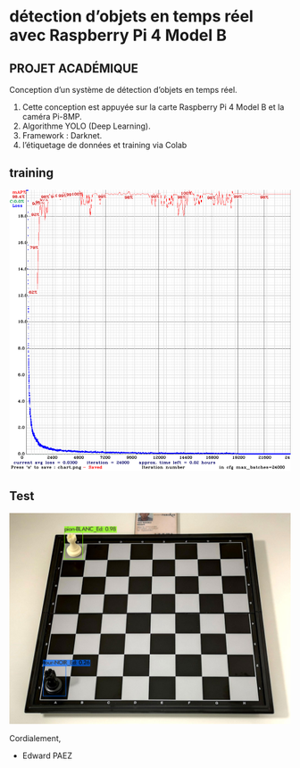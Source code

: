 # détection d’objets en temps réel avec Raspberry Pi 4 Model B

## PROJET ACADÉMIQUE 
Conception d’un système de détection d’objets en temps réel.

1. Cette conception est appuyée sur la carte Raspberry Pi 4 Model B et la caméra Pi-8MP.
2. Algorithme YOLO (Deep Learning).
3. Framework : Darknet.
4. l’étiquetage de données et training via Colab

## training
![Preview](https://github.com/PaezEdward/Detection-d-objets-Raspberry-Pi-4/blob/main/img/chart.png)

## Test
![Preview](https://github.com/PaezEdward/Detection-d-objets-Raspberry-Pi-4/blob/main/img/predictions.jpg)



Cordialement,
- Edward PAEZ
